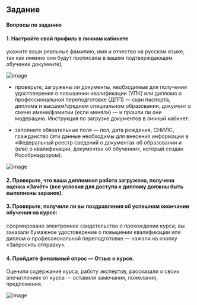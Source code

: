 ## Задание
#### Вопросы по заданию
#### 1. Настройте свой профиль в личном кабинете

укажите ваши реальные фамилию, имя и отчество на русском языке, так как именно они будут прописаны в вашем подтверждающем обучение документе);

![image](https://github.com/vioas/documenty/assets/142601752/93507d18-bb2b-4efa-8d14-0dd501fceb42)


- проверьте, загружены ли документы, необходимые для получения удостоверения о повышении квалификации (УПК) или диплома о профессиональной переподготовке (ДПП) — скан паспорта, диплома и высшем/среднем специальном образовании, документ о смене имени/фамилии (если меняли) — и прошли ли они модерацию. Инструкция по загрузке документов в личный кабинет.

- заполните обязательные поля — пол, дата рождения, СНИЛС, гражданство (эти данные необходимы для внесения информации в «Федеральный реестр сведений о документах об образовании и (или) о квалификации, документах об обучении», который создан Рособрнадзором).

![image](https://github.com/vioas/documenty/assets/142601752/067c59fa-0793-4a6f-9d0f-2dcc5b511db1)


#### 2. Проверьте, что ваша дипломная работа загружена, получена оценка «Зачёт» (все условия для доступа к диплому должны быть выполнены заранее).



#### 3. Проверьте, получили ли вы поздравления об успешном окончании обучения на курсе:

сформировано электронное свидетельство о прохождении курса;
вы заказали бумажное удостоверение о повышении квалификации или диплом о профессиональной переподготовке — нажали на кнопку «Запросить отправку».



#### 4. Пройдите финальный опрос — Отзыв о курсе.
Оценили содержание курса, работу экспертов, рассказали о своих впечатлениях от курса — оставили замечания, пожелания, предложения.

![image](https://github.com/vioas/documenty/assets/142601752/d3f7d729-6e7f-4db0-a222-dbaef4992e8e)
